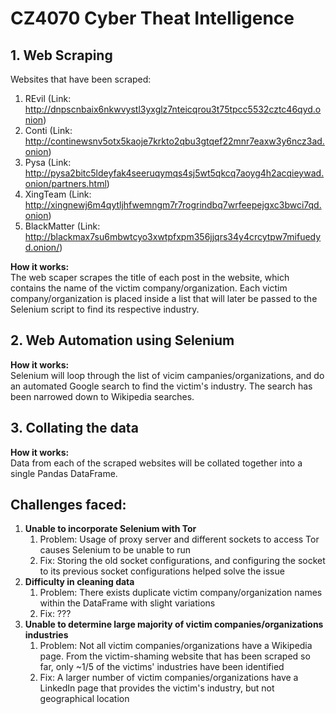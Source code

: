 # CZ4070 Cyber Theat Intelligence

## 1. Web Scraping
Websites that have been scraped: 
1) REvil (Link: http://dnpscnbaix6nkwvystl3yxglz7nteicqrou3t75tpcc5532cztc46qyd.onion)
2) Conti (Link: http://continewsnv5otx5kaoje7krkto2qbu3gtqef22mnr7eaxw3y6ncz3ad.onion)
3) Pysa (Link: http://pysa2bitc5ldeyfak4seeruqymqs4sj5wt5qkcq7aoyg4h2acqieywad.onion/partners.html)
4) XingTeam (Link: http://xingnewj6m4qytljhfwemngm7r7rogrindbq7wrfeepejgxc3bwci7qd.onion)
5) BlackMatter (Link: http://blackmax7su6mbwtcyo3xwtpfxpm356jjqrs34y4crcytpw7mifuedyd.onion/)

__How it works:__ <br />
The web scaper scrapes the title of each post in the website, which contains the name of the victim company/organization. Each 
victim company/organization is placed inside a list that will later be passed to the Selenium script to find its respective industry. 

## 2. Web Automation using Selenium
__How it works:__ <br />
Selenium will loop through the list of vicim campanies/organizations, and do an automated Google search to find the victim's 
industry. The search has been narrowed down to Wikipedia searches. 

## 3. Collating the data
__How it works:__ <br />
Data from each of the scraped websites will be collated together into a single Pandas DataFrame.

## Challenges faced:
1) __Unable to incorporate Selenium with Tor__
    1) Problem: Usage of proxy server and different sockets to access Tor causes Selenium to be unable to run
    2) Fix: Storing the old socket configurations, and configuring the socket to its previous socket configurations helped solve the issue
2) __Difficulty in cleaning data__
    1) Problem: There exists duplicate victim company/organization names within the DataFrame with slight variations
    2) Fix: ???
3) __Unable to determine large majority of victim companies/organizations industries__
    1) Problem: Not all victim companies/organizations have a Wikipedia page. From the victim-shaming website that has been scraped so far, only ~1/5 of the victims' industries have been identified
    2) Fix: A larger number of victim companies/organizations have a LinkedIn page that provides the victim's industry, but not geographical location
